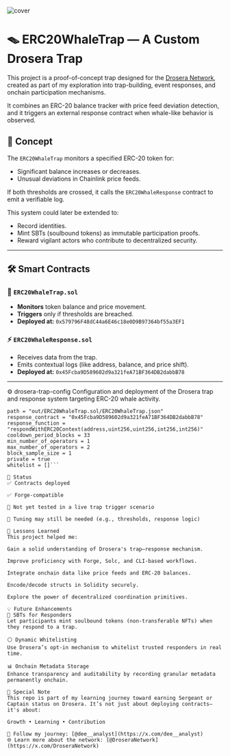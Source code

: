 ![cover](https://pbs.twimg.com/profile_banners/1692652226068520960/1736263723/1080x360)

# 🪤 ERC20WhaleTrap — A Custom Drosera Trap

This project is a proof-of-concept trap designed for the [Drosera Network](https://app.drosera.io), created as part of my exploration into trap-building, event responses, and onchain participation mechanisms.

It combines an ERC-20 balance tracker with price feed deviation detection, and it triggers an external response contract when whale-like behavior is observed.

## 🧠 Concept

The `ERC20WhaleTrap` monitors a specified ERC-20 token for:
- Significant balance increases or decreases.
- Unusual deviations in Chainlink price feeds.

If both thresholds are crossed, it calls the `ERC20WhaleResponse` contract to emit a verifiable log.

This system could later be extended to:
- Record identities.
- Mint SBTs (soulbound tokens) as immutable participation proofs.
- Reward vigilant actors who contribute to decentralized security.

---

## 🛠️ Smart Contracts

### 🔐 `ERC20WhaleTrap.sol`
- **Monitors** token balance and price movement.
- **Triggers** only if thresholds are breached.
- **Deployed at:** `0x579796F48dC44a6E46c18e0D9B97364bf55a3EF1`

### ⚡ `ERC20WhaleResponse.sol`
- Receives data from the trap.
- Emits contextual logs (like address, balance, and price shift).
- **Deployed at:** `0x45Fcba9D589602d9a321feA71BF364DB2dabbB78`

---

⚙️ drosera-trap-config
Configuration and deployment of the Drosera trap and response system targeting ERC-20 whale activity.

```[traps.mytrap]
path = "out/ERC20WhaleTrap.sol/ERC20WhaleTrap.json"
response_contract = "0x45Fcba9D589602d9a321feA71BF364DB2dabbB78"
response_function = "respondWithERC20Context(address,uint256,uint256,int256,int256)"
cooldown_period_blocks = 33
min_number_of_operators = 1
max_number_of_operators = 2
block_sample_size = 1
private = true
whitelist = []```

🧪 Status
✅ Contracts deployed

✅ Forge-compatible

🔶 Not yet tested in a live trap trigger scenario

🔧 Tuning may still be needed (e.g., thresholds, response logic)

🧭 Lessons Learned
This project helped me:

Gain a solid understanding of Drosera's trap–response mechanism.

Improve proficiency with Forge, Solc, and CLI-based workflows.

Integrate onchain data like price feeds and ERC-20 balances.

Encode/decode structs in Solidity securely.

Explore the power of decentralized coordination primitives.

💡 Future Enhancements
🪪 SBTs for Responders
Let participants mint soulbound tokens (non-transferable NFTs) when they respond to a trap.

⚪ Dynamic Whitelisting
Use Drosera’s opt-in mechanism to whitelist trusted responders in real time.

📊 Onchain Metadata Storage
Enhance transparency and auditability by recording granular metadata permanently onchain.

🧵 Special Note
This repo is part of my learning journey toward earning Sergeant or Captain status on Drosera. It’s not just about deploying contracts—it's about:

Growth • Learning • Contribution

📢 Follow my journey: [@dee__analyst](https://x.com/dee__analyst)
🌐 Learn more about the network: [@DroseraNetwork](https://x.com/DroseraNetwork)
